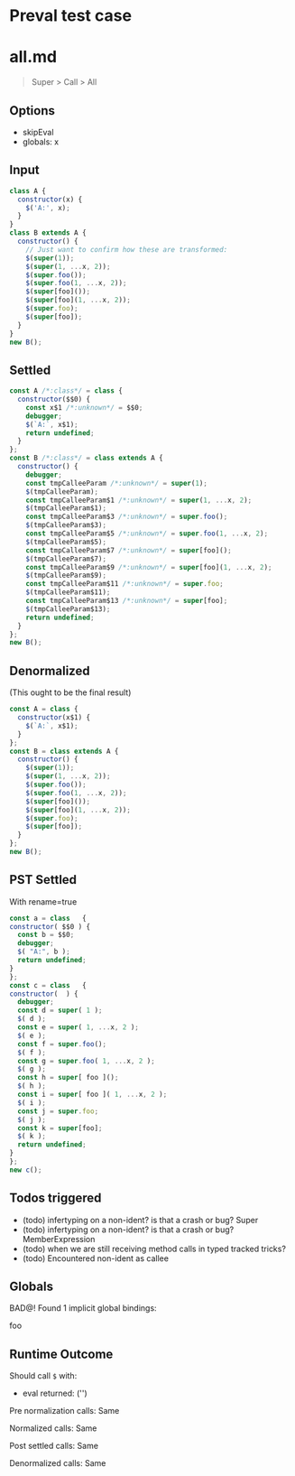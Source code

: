 # Preval test case

# all.md

> Super > Call > All

## Options

- skipEval
- globals: x

## Input

`````js filename=intro
class A {
  constructor(x) {
    $('A:', x);
  }
}
class B extends A {
  constructor() {
    // Just want to confirm how these are transformed:
    $(super(1));
    $(super(1, ...x, 2));
    $(super.foo());
    $(super.foo(1, ...x, 2));
    $(super[foo]());
    $(super[foo](1, ...x, 2));
    $(super.foo);
    $(super[foo]);
  }
}
new B();
`````


## Settled


`````js filename=intro
const A /*:class*/ = class {
  constructor($$0) {
    const x$1 /*:unknown*/ = $$0;
    debugger;
    $(`A:`, x$1);
    return undefined;
  }
};
const B /*:class*/ = class extends A {
  constructor() {
    debugger;
    const tmpCalleeParam /*:unknown*/ = super(1);
    $(tmpCalleeParam);
    const tmpCalleeParam$1 /*:unknown*/ = super(1, ...x, 2);
    $(tmpCalleeParam$1);
    const tmpCalleeParam$3 /*:unknown*/ = super.foo();
    $(tmpCalleeParam$3);
    const tmpCalleeParam$5 /*:unknown*/ = super.foo(1, ...x, 2);
    $(tmpCalleeParam$5);
    const tmpCalleeParam$7 /*:unknown*/ = super[foo]();
    $(tmpCalleeParam$7);
    const tmpCalleeParam$9 /*:unknown*/ = super[foo](1, ...x, 2);
    $(tmpCalleeParam$9);
    const tmpCalleeParam$11 /*:unknown*/ = super.foo;
    $(tmpCalleeParam$11);
    const tmpCalleeParam$13 /*:unknown*/ = super[foo];
    $(tmpCalleeParam$13);
    return undefined;
  }
};
new B();
`````


## Denormalized
(This ought to be the final result)

`````js filename=intro
const A = class {
  constructor(x$1) {
    $(`A:`, x$1);
  }
};
const B = class extends A {
  constructor() {
    $(super(1));
    $(super(1, ...x, 2));
    $(super.foo());
    $(super.foo(1, ...x, 2));
    $(super[foo]());
    $(super[foo](1, ...x, 2));
    $(super.foo);
    $(super[foo]);
  }
};
new B();
`````


## PST Settled
With rename=true

`````js filename=intro
const a = class   {
constructor( $$0 ) {
  const b = $$0;
  debugger;
  $( "A:", b );
  return undefined;
}
};
const c = class   {
constructor(  ) {
  debugger;
  const d = super( 1 );
  $( d );
  const e = super( 1, ...x, 2 );
  $( e );
  const f = super.foo();
  $( f );
  const g = super.foo( 1, ...x, 2 );
  $( g );
  const h = super[ foo ]();
  $( h );
  const i = super[ foo ]( 1, ...x, 2 );
  $( i );
  const j = super.foo;
  $( j );
  const k = super[foo];
  $( k );
  return undefined;
}
};
new c();
`````


## Todos triggered


- (todo) infertyping on a non-ident? is that a crash or bug? Super
- (todo) infertyping on a non-ident? is that a crash or bug? MemberExpression
- (todo) when we are still receiving method calls in typed tracked tricks?
- (todo) Encountered non-ident as callee


## Globals


BAD@! Found 1 implicit global bindings:

foo


## Runtime Outcome


Should call `$` with:
 - eval returned: ('<skipped by option>')

Pre normalization calls: Same

Normalized calls: Same

Post settled calls: Same

Denormalized calls: Same

